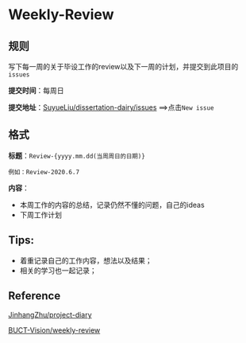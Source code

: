 # Weekly-Review

## 规则
写下每一周的关于毕设工作的review以及下一周的计划，并提交到此项目的`issues`

**提交时间**：每周日

**提交地址**：[SuyueLiu/dissertation-dairy/issues](https://github.com/SuyueLiu/dissertation-diary/issues) ==>点击`New issue`
  
## 格式

**标题**：`Review-{yyyy.mm.dd(当周周日的日期)}`
  
  `例如：Review-2020.6.7`
  
**内容**：
* 本周工作的内容的总结，记录仍然不懂的问题，自己的ideas
* 下周工作计划

## Tips:
* 着重记录自己的工作内容，想法以及结果；
* 相关的学习也一起记录；

## Reference
[JinhangZhu/project-diary](https://github.com/JinhangZhu/project-diary)

[BUCT-Vision/weekly-review](https://github.com/BUCT-Vision/weekly-review)
